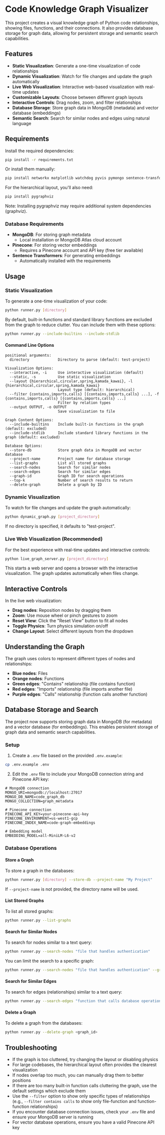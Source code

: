 # Code Knowledge Graph Visualizer

This project creates a visual knowledge graph of Python code relationships, showing files, functions, and their connections. It also provides database storage for graph data, allowing for persistent storage and semantic search capabilities.

## Features

- **Static Visualization**: Generate a one-time visualization of code relationships
- **Dynamic Visualization**: Watch for file changes and update the graph automatically
- **Live Web Visualization**: Interactive web-based visualization with real-time updates
- **Customizable Layouts**: Choose between different graph layouts
- **Interactive Controls**: Drag nodes, zoom, and filter relationships
- **Database Storage**: Store graph data in MongoDB (metadata) and vector database (embeddings)
- **Semantic Search**: Search for similar nodes and edges using natural language

## Requirements

Install the required dependencies:

```bash
pip install -r requirements.txt
```

Or install them manually:

```bash
pip install networkx matplotlib watchdog pyvis pymongo sentence-transformers pinecone-client python-dotenv
```

For the hierarchical layout, you'll also need:

```bash
pip install pygraphviz
```

Note: Installing pygraphviz may require additional system dependencies (graphviz).

### Database Requirements

- **MongoDB**: For storing graph metadata
  - Local installation or MongoDB Atlas cloud account
- **Pinecone**: For storing vector embeddings
  - Requires a Pinecone account and API key (free tier available)
- **Sentence Transformers**: For generating embeddings
  - Automatically installed with the requirements

## Usage

### Static Visualization

To generate a one-time visualization of your code:

```bash
python runner.py [directory]
```

By default, built-in functions and standard library functions are excluded from the graph to reduce clutter. You can include them with these options:

```bash
python runner.py --include-builtins --include-stdlib
```

#### Command Line Options

```
positional arguments:
  directory             Directory to parse (default: test-project)

Visualization Options:
  --interactive, -i     Use interactive visualization (default)
  --static, -s          Use static visualization
  --layout {hierarchical,circular,spring,kamada_kawai}, -l {hierarchical,circular,spring,kamada_kawai}
                        Layout type (default: hierarchical)
  --filter {contains,imports,calls} [{contains,imports,calls} ...], -f {contains,imports,calls} [{contains,imports,calls} ...]
                        Filter by relation types
  --output OUTPUT, -o OUTPUT
                        Save visualization to file

Graph Content Options:
  --include-builtins    Include built-in functions in the graph (default: excluded)
  --include-stdlib      Include standard library functions in the graph (default: excluded)

Database Options:
  --store-db            Store graph data in MongoDB and vector database
  --project-name        Project name for database storage
  --list-graphs         List all stored graphs
  --search-nodes        Search for similar nodes
  --search-edges        Search for similar edges
  --graph-id            Graph ID for search operations
  --top-k               Number of search results to return
  --delete-graph        Delete a graph by ID
```

### Dynamic Visualization

To watch for file changes and update the graph automatically:

```bash
python dynamic_graph.py [project_directory]
```

If no directory is specified, it defaults to "test-project".

### Live Web Visualization (Recommended)

For the best experience with real-time updates and interactive controls:

```bash
python live_graph_server.py [project_directory]
```

This starts a web server and opens a browser with the interactive visualization. The graph updates automatically when files change.

## Interactive Controls

In the live web visualization:

- **Drag nodes**: Reposition nodes by dragging them
- **Zoom**: Use mouse wheel or pinch gestures to zoom
- **Reset View**: Click the "Reset View" button to fit all nodes
- **Toggle Physics**: Turn physics simulation on/off
- **Change Layout**: Select different layouts from the dropdown

## Understanding the Graph

The graph uses colors to represent different types of nodes and relationships:

- **Blue nodes**: Files
- **Orange nodes**: Functions
- **Green edges**: "Contains" relationship (file contains function)
- **Red edges**: "Imports" relationship (file imports another file)
- **Purple edges**: "Calls" relationship (function calls another function)

## Database Storage and Search

The project now supports storing graph data in MongoDB (for metadata) and a vector database (for embeddings). This enables persistent storage of graph data and semantic search capabilities.

### Setup

1. Create a `.env` file based on the provided `.env.example`:

```bash
cp .env.example .env
```

2. Edit the `.env` file to include your MongoDB connection string and Pinecone API key:

```
# MongoDB connection
MONGO_URI=mongodb://localhost:27017
MONGO_DB_NAME=code_graph_db
MONGO_COLLECTION=graph_metadata

# Pinecone connection
PINECONE_API_KEY=your-pinecone-api-key
PINECONE_ENVIRONMENT=us-west1-gcp
PINECONE_INDEX_NAME=code-graph-embeddings

# Embedding model
EMBEDDING_MODEL=all-MiniLM-L6-v2
```

### Database Operations

#### Store a Graph

To store a graph in the databases:

```bash
python runner.py [directory] --store-db --project-name "My Project"
```

If `--project-name` is not provided, the directory name will be used.

#### List Stored Graphs

To list all stored graphs:

```bash
python runner.py --list-graphs
```

#### Search for Similar Nodes

To search for nodes similar to a text query:

```bash
python runner.py --search-nodes "file that handles authentication"
```

You can limit the search to a specific graph:

```bash
python runner.py --search-nodes "file that handles authentication" --graph-id <graph_id>
```

#### Search for Similar Edges

To search for edges (relationships) similar to a text query:

```bash
python runner.py --search-edges "function that calls database operations"
```

#### Delete a Graph

To delete a graph from the databases:

```bash
python runner.py --delete-graph <graph_id>
```

## Troubleshooting

- If the graph is too cluttered, try changing the layout or disabling physics
- For large codebases, the hierarchical layout often provides the clearest visualization
- If nodes overlap too much, you can manually drag them to better positions
- If there are too many built-in function calls cluttering the graph, use the default settings which exclude them
- Use the `--filter` option to show only specific types of relationships (e.g., `--filter contains calls` to show only file-function and function-function relationships)
- If you encounter database connection issues, check your `.env` file and ensure your MongoDB server is running
- For vector database operations, ensure you have a valid Pinecone API key
